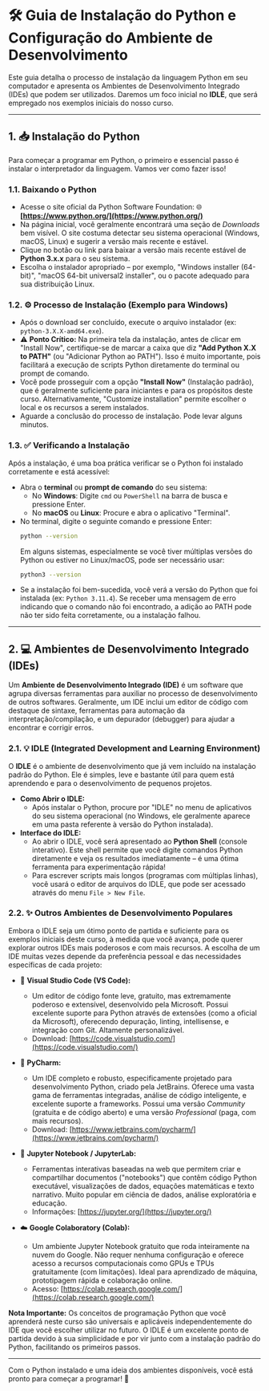 # 🛠️ Guia de Instalação do Python e Configuração do Ambiente de Desenvolvimento

Este guia detalha o processo de instalação da linguagem Python em seu computador e apresenta os Ambientes de Desenvolvimento Integrado (IDEs) que podem ser utilizados. Daremos um foco inicial no **IDLE**, que será empregado nos exemplos iniciais do nosso curso.

---

## 1. 📥 Instalação do Python

Para começar a programar em Python, o primeiro e essencial passo é instalar o interpretador da linguagem. Vamos ver como fazer isso!

### 1.1. Baixando o Python

* Acesse o site oficial da Python Software Foundation: 🌐 **[https://www.python.org/](https://www.python.org/)**
* Na página inicial, você geralmente encontrará uma seção de *Downloads* bem visível. O site costuma detectar seu sistema operacional (Windows, macOS, Linux) e sugerir a versão mais recente e estável.
* Clique no botão ou link para baixar a versão mais recente estável de **Python 3.x.x** para o seu sistema.
* Escolha o instalador apropriado – por exemplo, "Windows installer (64-bit)", "macOS 64-bit universal2 installer", ou o pacote adequado para sua distribuição Linux.

### 1.2. ⚙️ Processo de Instalação (Exemplo para Windows)

* Após o download ser concluído, execute o arquivo instalador (ex: `python-3.X.X-amd64.exe`).
* ⚠️ **Ponto Crítico:** Na primeira tela da instalação, antes de clicar em "Install Now", certifique-se de marcar a caixa que diz **"Add Python X.X to PATH"** (ou "Adicionar Python ao PATH"). Isso é muito importante, pois facilitará a execução de scripts Python diretamente do terminal ou prompt de comando.
* Você pode prosseguir com a opção **"Install Now"** (Instalação padrão), que é geralmente suficiente para iniciantes e para os propósitos deste curso. Alternativamente, "Customize installation" permite escolher o local e os recursos a serem instalados.
* Aguarde a conclusão do processo de instalação. Pode levar alguns minutos.

### 1.3. ✅ Verificando a Instalação

Após a instalação, é uma boa prática verificar se o Python foi instalado corretamente e está acessível:

* Abra o **terminal** ou **prompt de comando** do seu sistema:
    * No **Windows**: Digite `cmd` ou `PowerShell` na barra de busca e pressione Enter.
    * No **macOS** ou **Linux**: Procure e abra o aplicativo "Terminal".
* No terminal, digite o seguinte comando e pressione Enter:
    ```bash
    python --version
    ```
    Em alguns sistemas, especialmente se você tiver múltiplas versões do Python ou estiver no Linux/macOS, pode ser necessário usar:
    ```bash
    python3 --version
    ```
* Se a instalação foi bem-sucedida, você verá a versão do Python que foi instalada (ex: `Python 3.11.4`). Se receber uma mensagem de erro indicando que o comando não foi encontrado, a adição ao PATH pode não ter sido feita corretamente, ou a instalação falhou.

---

## 2. 💻 Ambientes de Desenvolvimento Integrado (IDEs)

Um **Ambiente de Desenvolvimento Integrado (IDE)** é um software que agrupa diversas ferramentas para auxiliar no processo de desenvolvimento de outros softwares. Geralmente, um IDE inclui um editor de código com destaque de sintaxe, ferramentas para automação da interpretação/compilação, e um depurador (debugger) para ajudar a encontrar e corrigir erros.

### 2.1. 💡 IDLE (Integrated Development and Learning Environment)

O **IDLE** é o ambiente de desenvolvimento que já vem incluído na instalação padrão do Python. Ele é simples, leve e bastante útil para quem está aprendendo e para o desenvolvimento de pequenos projetos.

* **Como Abrir o IDLE:**
    * Após instalar o Python, procure por "IDLE" no menu de aplicativos do seu sistema operacional (no Windows, ele geralmente aparece em uma pasta referente à versão do Python instalada).
* **Interface do IDLE:**
    * Ao abrir o IDLE, você será apresentado ao **Python Shell** (console interativo). Este shell permite que você digite comandos Python diretamente e veja os resultados imediatamente – é uma ótima ferramenta para experimentação rápida!
    * Para escrever scripts mais longos (programas com múltiplas linhas), você usará o editor de arquivos do IDLE, que pode ser acessado através do menu `File > New File`.

### 2.2. ✨ Outros Ambientes de Desenvolvimento Populares

Embora o IDLE seja um ótimo ponto de partida e suficiente para os exemplos iniciais deste curso, à medida que você avança, pode querer explorar outros IDEs mais poderosos e com mais recursos. A escolha de um IDE muitas vezes depende da preferência pessoal e das necessidades específicas de cada projeto:

* 🚀 **Visual Studio Code (VS Code):**
    * Um editor de código fonte leve, gratuito, mas extremamente poderoso e extensível, desenvolvido pela Microsoft. Possui excelente suporte para Python através de extensões (como a oficial da Microsoft), oferecendo depuração, linting, intellisense, e integração com Git. Altamente personalizável.
    * Download: [https://code.visualstudio.com/](https://code.visualstudio.com/)

* 🧠 **PyCharm:**
    * Um IDE completo e robusto, especificamente projetado para desenvolvimento Python, criado pela JetBrains. Oferece uma vasta gama de ferramentas integradas, análise de código inteligente, e excelente suporte a frameworks. Possui uma versão *Community* (gratuita e de código aberto) e uma versão *Professional* (paga, com mais recursos).
    * Download: [https://www.jetbrains.com/pycharm/](https://www.jetbrains.com/pycharm/)

* 🔬 **Jupyter Notebook / JupyterLab:**
    * Ferramentas interativas baseadas na web que permitem criar e compartilhar documentos ("notebooks") que contêm código Python executável, visualizações de dados, equações matemáticas e texto narrativo. Muito popular em ciência de dados, análise exploratória e educação.
    * Informações: [https://jupyter.org/](https://jupyter.org/)

* ☁️ **Google Colaboratory (Colab):**
    * Um ambiente Jupyter Notebook gratuito que roda inteiramente na nuvem do Google. Não requer nenhuma configuração e oferece acesso a recursos computacionais como GPUs e TPUs gratuitamente (com limitações). Ideal para aprendizado de máquina, prototipagem rápida e colaboração online.
    * Acesso: [https://colab.research.google.com/](https://colab.research.google.com/)

**Nota Importante:** Os conceitos de programação Python que você aprenderá neste curso são universais e aplicáveis independentemente do IDE que você escolher utilizar no futuro. O IDLE é um excelente ponto de partida devido à sua simplicidade e por vir junto com a instalação padrão do Python, facilitando os primeiros passos.

---

Com o Python instalado e uma ideia dos ambientes disponíveis, você está pronto para começar a programar! 🎉